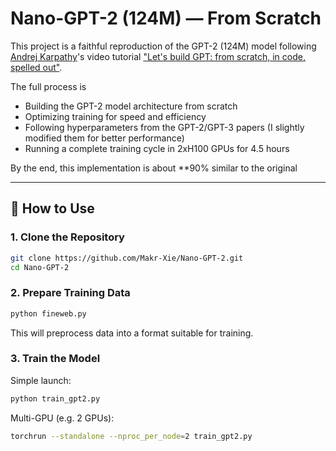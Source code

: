# Nano-GPT-2 (124M) — From Scratch

This project is a faithful reproduction of the GPT-2 (124M) model following [Andrej Karpathy](https://www.youtube.com/@karpathy)'s video tutorial ["Let's build GPT: from scratch, in code, spelled out"](https://youtu.be/kCc8FmEb1nY).

The full process is
- Building the GPT-2 model architecture from scratch
- Optimizing training for speed and efficiency
- Following hyperparameters from the GPT-2/GPT-3 papers (I slightly modified them for better performance)
- Running a complete training cycle in 2xH100 GPUs for 4.5 hours

By the end, this implementation is about **90% similar to the original

---

## 🔧 How to Use

### 1. Clone the Repository

```bash
git clone https://github.com/Makr-Xie/Nano-GPT-2.git
cd Nano-GPT-2
```
### 2. Prepare Training Data

```bash
python fineweb.py
```
This will preprocess data into a format suitable for training.

### 3. Train the Model
Simple launch:
```bash
python train_gpt2.py
```
Multi-GPU (e.g. 2 GPUs):
```bash
torchrun --standalone --nproc_per_node=2 train_gpt2.py
```